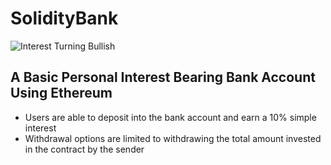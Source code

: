 # SolidityBank
![Interest Turning Bullish](https://media.giphy.com/media/G4z05L6SlZsBRyADcB/giphy.gif)

## A Basic Personal Interest Bearing Bank Account Using Ethereum
- Users are able to deposit into the bank account and earn a 10% simple interest
- Withdrawal options are limited to withdrawing the total amount invested in the contract by the sender

